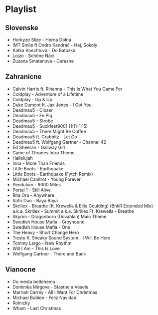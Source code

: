 # Playlist

## Slovenske

* Horkyze Slize - Horna Dolna
* IMT Smile ft Ondro Kandráč - Hej, Sokoly
* Katka Knechtova - Do Batozka
* Lojzo - Schöne Náci
* Zuzana Smatanova - Ceresne

## Zahranicne

* Calvin Harris ft. Rihanna - This Is What You Came For
* Coldplay - Adventure of a Lifetime
* Coldplay - Up & Up
* Duke Dumont ft. Jax Jones - I Got You
* Deadmau5 - Closer
* Deadmau5 - Fn Pig
* Deadmau5 - Strobe
* Deadmau5 - Suckfest9001 (1:11-1:15)
* Deadmau5 - There Might Be Coffee
* Deadmau5 ft. Grabbitz - Let Go
* Deadmau5 ft. Wolfgang Gartner - Channel 42
* Ed Sheeran - Gallway Girl
* Game of Thrones Intro Theme
* Hallelujah
* Inna - More Than Friends
* Little Boots - Earthquake
* Little Boots - Earthquake (Fytch Remix)
* Michael Canitrot - Young Forever
* Pendulum - 9000 Miles
* Portal 1 - Still Alive
* Rita Ora - Anywhere
* Safri Duo - Baya Baya
* Skrillex - Breathe (ft. Krewella & Ellie Goulding) (BnkR Extended Mix) a.k.a. Skrillex - Summit a.k.a. Skrillex Ft. Krewella - Breathe
* Skyrim - Dragonborn (Dovahkin) Main Theme
* Swedish House Mafia - Greyhound
* Swedish House Mafia - One
* The Heavy - Short Change Hero
* Tiesto ft. Sneaky Sound System - I Will Be Here
* Tommy Largo - New Rhythm
* Will I Am - This Is Love
* Wolfgang Gartner - There and Back

## Vianocne

* Do mesta betlehema
* Dominika Mirgova - Stastne a Vesele
* Marriah Carrey - All I Want For Christmas
* Michael Bublee - Feliz Navidad
* Rolnicky
* Wham - Last Christmas

